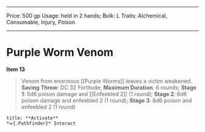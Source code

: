 
---
Price: 500 gp
Usage: held in 2 hands;
Bulk: L
Traits: Alchemical, Consumable, Injury, Poison

---

# Purple Worm Venom

**Item 13**

> Venom from enormous [[Purple Worms]] leaves a victim weakened.
**Saving Throw**: DC 32 Fortitude;
**Maximum Duration**: 6 rounds;
**Stage 1**: 5d6 poison damage and [[Enfeebled 2]] (1 round);
**Stage 2**: 6d6 poison damage and enfeebled 2 (1 round);
**Stage 3**: 8d6 poison and enfeebled 2 (1 round)

```ad-embed-ability
title: **Activate**
*⬺{.Pathfinder}* Interact 
```
